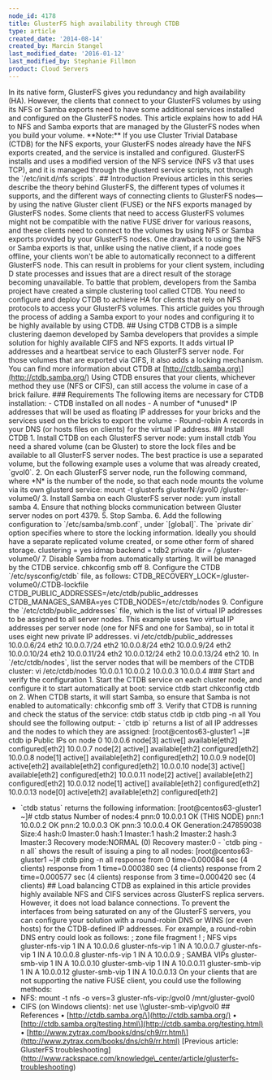 ```yaml
---
node_id: 4178
title: GlusterFS high availability through CTDB
type: article
created_date: '2014-08-14'
created_by: Marcin Stangel
last_modified_date: '2016-01-12'
last_modified_by: Stephanie Fillmon
product: Cloud Servers
---
```


In its native form, GlusterFS gives you redundancy and high availability
(HA). However, the clients that connect to your GlusterFS volumes by
using its NFS or Samba exports need to have some additional services
installed and configured on the GlusterFS nodes. This article explains
how to add HA to NFS and Samba exports that are managed by the GlusterFS
nodes when you build your volume. \*\*Note:\*\* If you use Cluster
Trivial Database (CTDB) for the NFS exports, your GlusterFS nodes
already have the NFS exports created, and the service is installed and
configured. GlusterFS installs and uses a modified version of the NFS
service (NFS v3 that uses TCP), and it is managed through the glusterd
service scripts, not through the \`/etc/init.d/nfs scripts\`. \#\#
Introduction Previous articles in this series describe the theory behind
GlusterFS, the different types of volumes it supports, and the different
ways of connecting clients to GlusterFS nodes&mdash;by using the native
Gluster client (FUSE) or the NFS exports managed by GlusterFS nodes.
Some clients that need to access GlusterFS volumes might not be
compatible with the native FUSE driver for various reasons, and these
clients need to connect to the volumes by using NFS or Samba exports
provided by your GlusterFS nodes. One drawback to using the NFS or Samba
exports is that, unlike using the native client, if a node goes offline,
your clients won't be able to automatically reconnect to a different
GlusterFS node. This can result in problems for your client system,
including D state processes and issues that are a direct result of the
storage becoming unavailable. To battle that problem, developers from
the Samba project have created a simple clustering tool called CTDB. You
need to configure and deploy CTDB to achieve HA for clients that rely on
NFS protocols to access your GlusterFS volumes. This article guides you
through the process of adding a Samba export to your nodes and
configuring it to be highly available by using CTDB. \#\# Using CTDB
CTDB is a simple clustering daemon developed by Samba developers that
provides a simple solution for highly available CIFS and NFS exports. It
adds virtual IP addresses and a heartbeat service to each GlusterFS
server node. For those volumes that are exported via CIFS, it also adds
a locking mechanism. You can find more information about CTDB at
\[http://ctdb.samba.org\](http://ctdb.samba.org/) Using CTDB ensures
that your clients, whichever method they use (NFS or CIFS), can still
access the volume in case of a brick failure. \#\#\# Requirements The
following items are necessary for CTDB installation: - CTDB installed on
all nodes - A number of \*unused\* IP addresses that will be used as
floating IP addresses for your bricks and the services used on the
bricks to export the volume - Round-robin A records in your DNS (or
hosts files on clients) for the virtual IP address. \#\# Install CTDB 1.
Install CTDB on each GlusterFS server node: yum install ctdb You need a
shared volume (can be Gluster) to store the lock files and be available
to all GlusterFS server nodes. The best practice is use a separated
volume, but the following example uses a volume that was already
created, \`gvol0\`. 2. On each GlusterFS server node, run the following
command, where \*N\* is the number of the node, so that each node mounts
the volume via its own glusterd service: mount -t glusterfs
glusterN:/gvol0 /gluster-volume0/ 3. Install Samba on each GlusterFS
server node: yum install samba 4. Ensure that nothing blocks
communication between Gluster server nodes on port 4379. 5. Stop Samba.
6. Add the following configuration to \`/etc/samba/smb.conf\`, under
\`\[global\]\`. The \`private dir\` option specifies where to store the
locking information. Ideally you should have a separate replicated
volume created, or some other form of shared storage. clustering = yes
idmap backend = tdb2 private dir = /gluster-volume0/ 7. Disable Samba
from automatically starting. It will be managed by the CTDB service.
chkconfig smb off 8. Configure the CTDB \`/etc/sysconfig/ctdb\` file, as
follows: CTDB\_RECOVERY\_LOCK=/gluster-volume0/.CTDB-lockfile
CTDB\_PUBLIC\_ADDRESSES=/etc/ctdb/public\_addresses
CTDB\_MANAGES\_SAMBA=yes CTDB\_NODES=/etc/ctdb/nodes 9. Configure the
\`/etc/ctdb/public\_addresses\` file, which is the list of virtual IP
addresses to be assigned to all server nodes. This example uses two
virtual IP addresses per server node (one for NFS and one for Samba), so
in total it uses eight new private IP addresses. vi
/etc/ctdb/public\_addresses 10.0.0.6/24 eth2 10.0.0.7/24 eth2
10.0.0.8/24 eth2 10.0.0.9/24 eth2 10.0.0.10/24 eth2 10.0.0.11/24 eth2
10.0.0.12/24 eth2 10.0.0.13/24 eth2 10. In \`/etc/ctdb/nodes\`, list the
server nodes that will be members of the CTDB cluster: vi
/etc/ctdb/nodes 10.0.0.1 10.0.0.2 10.0.0.3 10.0.0.4 \#\#\# Start and
verify the configuration 1. Start the CTDB service on each cluster node,
and configure it to start automatically at boot: service ctdb start
chkconfig ctdb on 2. When CTDB starts, it will start Samba, so ensure
that Samba is not enabled to automatically: chkconfig smb off 3. Verify
that CTDB is running and check the status of the service: ctdb status
ctdb ip ctdb ping -n all You should see the following output: - \`ctdb
ip\` returns a list of all IP addresses and the nodes to which they are
assigned: \[root@centos63-gluster1 \~\]\# ctdb ip Public IPs on node 0
10.0.0.6 node\[3\] active\[\] available\[eth2\] configured\[eth2\]
10.0.0.7 node\[2\] active\[\] available\[eth2\] configured\[eth2\]
10.0.0.8 node\[1\] active\[\] available\[eth2\] configured\[eth2\]
10.0.0.9 node\[0\] active\[eth2\] available\[eth2\] configured\[eth2\]
10.0.0.10 node\[3\] active\[\] available\[eth2\] configured\[eth2\]
10.0.0.11 node\[2\] active\[\] available\[eth2\] configured\[eth2\]
10.0.0.12 node\[1\] active\[\] available\[eth2\] configured\[eth2\]
10.0.0.13 node\[0\] active\[eth2\] available\[eth2\] configured\[eth2\]
- \`ctdb status\` returns the following information:
\[root@centos63-gluster1 \~\]\# ctdb status Number of nodes:4 pnn:0
10.0.0.1 OK (THIS NODE) pnn:1 10.0.0.2 OK pnn:2 10.0.0.3 OK pnn:3
10.0.0.4 OK Generation:247859038 Size:4 hash:0 lmaster:0 hash:1
lmaster:1 hash:2 lmaster:2 hash:3 lmaster:3 Recovery mode:NORMAL (0)
Recovery master:0 - \`ctdb ping -n all\` shows the result of issuing a
ping to all nodes: \[root@centos63-gluster1 \~\]\# ctdb ping -n all
response from 0 time=0.000084 sec (4 clients) response from 1
time=0.000380 sec (4 clients) response from 2 time=0.000577 sec (4
clients) response from 3 time=0.000420 sec (4 clients) \#\# Load
balancing CTDB as explained in this article provides highly available
NFS and CIFS services across GlusterFS replica servers. However, it does
not load balance connections. To prevent the interfaces from being
saturated on any of the GlusterFS servers, you can configure your
solution with a round-robin DNS or WINS (or even hosts) for the
CTDB-defined IP addresses. For example, a round-robin DNS entry could
look as follows: ; zone file fragment ! ; NFS vips gluster-nfs-vip 1 IN
A 10.0.0.6 gluster-nfs-vip 1 IN A 10.0.0.7 gluster-nfs-vip 1 IN A
10.0.0.8 gluster-nfs-vip 1 IN A 10.0.0.9 ; SAMBA VIPs gluster-smb-vip 1
IN A 10.0.0.10 gluster-smb-vip 1 IN A 10.0.0.11 gluster-smb-vip 1 IN A
10.0.0.12 gluster-smb-vip 1 IN A 10.0.0.13 On your clients that are not
supporting the native FUSE client, you could use the following methods:
- NFS: mount -t nfs -o vers=3 gluster-nfs-vip:/gvol0 /mnt/gluster-gvol0
- CIFS (on Windows clients): net use \\\\gluster-smb-vip\\gvol0 \#\#
References &bull; \[http://ctdb.samba.org/\](http://ctdb.samba.org/) &bull;
\[http://ctdb.samba.org/testing.html\](http://ctdb.samba.org/testing.html)
&bull;
\[http://www.zytrax.com/books/dns/ch9/rr.html\](http://www.zytrax.com/books/dns/ch9/rr.html)
\[Previous article: GlusterFS
troubleshooting\](http://www.rackspace.com/knowledge\_center/article/glusterfs-troubleshooting)



